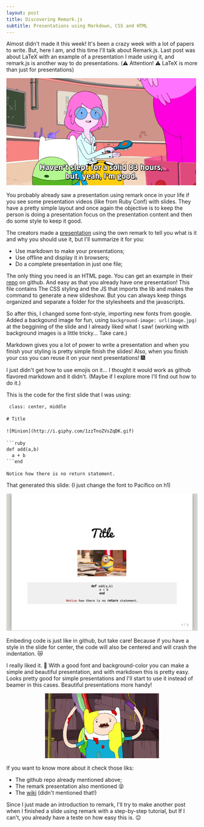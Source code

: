 ```yaml
---
layout: post
title: Discovering Remark.js
subtitle: Presentations using Markdown, CSS and HTML
---
```


Almost didn't made it this week! It's been a crazy week with a lot of papers to write. But, here I am, and this time I'll talk about Remark.js. Last post was about LaTeX with an example of a presentation I made using it, and remark.js is another way to do presentations. (:warning: Attention! :warning: LaTeX is more than just for presentations)

![Could'n Sleep](/images/sleep.gif)

You probably already saw a presentation using remark once in your life if you see some presentation videos (like from Ruby Conf) with slides. They have a pretty simple layout and once again the objective is to keep the person is doing a presentation focus on the presentation content and then do some style to keep it good.

The creators made a [presentation](http://gnab.github.io/remark/#1) using the own remark to tell you what is it and why you should use it, but I'll summarize it for you:

 - Use markdown to make your presentations;
 - Use offline and display it in browsers;
 - Do a complete presentation in just one file;

The only thing you need is an HTML page. You can get an example in their [repo](https://github.com/gnab/remark) on github. And easy as that you already have one presentation! This file contains The CSS styling and the JS that imports the lib and makes the command to generate a new slideshow. But you can always keep things organized and separate a folder for the stylesheets and the javascripts.

So after this, I changed some font-style, importing new fonts from google. Added a backgound image for fun, using `background-image: url(image.jpg)` at the beggining of the slide and I already liked what I saw! (working with background images is a little tricky... Take care.)

Markdown gives you a lot of power to write a presentation and when you finish your styling is pretty simple finish the slides! Also, when you finish your css you can reuse it on your next presentations! :fireworks:

I just didn't get how to use emojis on it... I thought it would work as github flavored markdown and it didn't. (Maybe if I explore more I'll find out how to do it.)

This is the code for the first slide that I was using:

```
 class: center, middle

# Title

![Minion](http://i.giphy.com/1zzTnoZVsZqDK.gif)

```ruby
def add(a,b)
  a + b
```end

Notice how there is no return statement.
```
That generated this slide: (I just change the font to Pacífico on h1)

![Sample presentation](/images/slide_sample.png)

Embeding code is just like in github, but take care! Because if you have a style in the slide for center, the code will also be centered and will crash the indentation. :crying_cat_face:

I really liked it. :sparkling_heart: With a good font and background-color you can make a simple and beautiful presentation, and with markdown this is pretty easy. Looks pretty good for simple presentations and I'll start to use it instead of beamer in this cases. Beautiful presentations more handy!

<div style="text-align:center"><img src="/images/awesome.gif" width="300" height="170"></div>

If you want to know more about it check those liks:

- The github repo already mentioned above;
- The remark presentation also mentioned :stuck_out_tongue_closed_eyes:
- The [wiki](https://github.com/gnab/remark/wiki) (didn't mentioned that!)

Since I just made an introduction to remark, I'll try to make another post when I finished a slide using remark with a step-by-step tutorial, but If I can't, you already have a teste on how easy this is. :wink:
